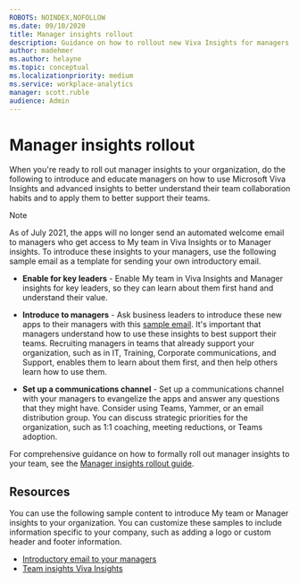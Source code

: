 ```yaml
---
ROBOTS: NOINDEX,NOFOLLOW
ms.date: 09/10/2020
title: Manager insights rollout
description: Guidance on how to rollout new Viva Insights for managers to your organization's managers
author: madehmer
ms.author: helayne
ms.topic: conceptual
ms.localizationpriority: medium
ms.service: workplace-analytics
manager: scott.ruble
audience: Admin
---
```


# Manager insights rollout

When you're ready to roll out manager insights to your organization, do the following to introduce and educate managers on how to use Microsoft Viva Insights and advanced insights to better understand their team collaboration habits and to apply them to better support their teams.

>[!Note]
>As of July 2021, the apps will no longer send an automated welcome email to managers who get access to My team in Viva Insights or to Manager insights. To introduce these insights to your managers, use the following sample email as a template for sending your own introductory email.

* **Enable for key leaders** - Enable My team in Viva Insights and Manager insights for key leaders, so they can learn about them first hand and understand their value.

* **Introduce to managers** - Ask business leaders to introduce these new apps to their managers with this [sample email](https://download.microsoft.com/download/5/e/0/5e07aae0-d8ef-44e3-8ae0-3c448f5b8fe1/email-to-managers.docx). It's important that managers understand how to use these insights to best support their teams. Recruiting managers in teams that already support your organization, such as in IT, Training, Corporate communications, and Support, enables them to learn about them first, and then help others learn how to use them.

* **Set up a communications channel** - Set up a communications channel with your managers to evangelize the apps and answer any questions that they might have. Consider using Teams, Yammer, or an email distribution group. You can discuss strategic priorities for the organization, such as 1:1 coaching, meeting reductions, or Teams adoption.

For comprehensive guidance on how to formally roll out manager insights to your team, see the [Manager insights rollout guide](https://download.microsoft.com/download/8/6/5/8654a87d-311a-4203-b702-2555b7a0656a/manager-insights-rollout.pdf).

## Resources

You can use the following sample content to introduce My team or Manager insights to your organization. You can customize these samples to include information specific to your company, such as adding a logo or custom header and footer information.

* [Introductory email to your managers](https://download.microsoft.com/download/5/7/7/57742c87-230c-4a62-8001-6753ebbdc5c6/manager-insights-intro.docx)
* [Team insights Viva Insights](../org-team-insights/team-insights.md)

